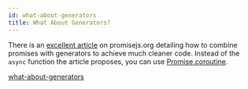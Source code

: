 ```yaml
---
id: what-about-generators
title: What About Generators?
---
```


There is an [excellent article](https://www.promisejs.org/generators/) on promisejs.org detailing how to combine promises with generators to achieve much cleaner code. Instead of the `async` function the article proposes, you can use [Promise.coroutine](.).

[what-about-generators](unfinished-article)
